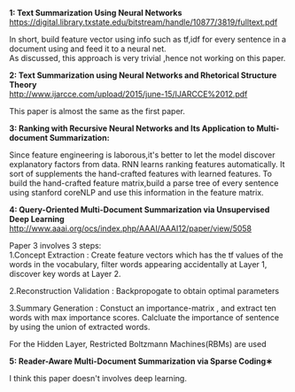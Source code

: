 <b>1: Text Summarization Using Neural Networks  </b>  
https://digital.library.txstate.edu/bitstream/handle/10877/3819/fulltext.pdf  

In short, build feature vector using info such as tf,idf for every sentence in a document using and feed it to a neural net.  
As discussed, this approach is very trivial ,hence not working on this paper. 

<b>2: Text Summarization using Neural Networks and Rhetorical Structure Theory </b>  
http://www.ijarcce.com/upload/2015/june-15/IJARCCE%2012.pdf  

This paper is almost the same as the first paper.  

<b>3: Ranking with Recursive Neural Networks and Its Application to Multi-document Summarization:  </b>  

Since feature engineering is laborous,it's better to let the model discover
explanatory factors from data. RNN learns ranking features automatically.
It sort of supplements the hand-crafted features with learned features.
To build the hand-crafted feature matrix,build a parse tree of every sentence using stanford coreNLP and 
use this information in the feature matrix.

<b>4: Query-Oriented Multi-Document Summarization via Unsupervised Deep Learning  </b>  
http://www.aaai.org/ocs/index.php/AAAI/AAAI12/paper/view/5058  

Paper 3 involves 3 steps:  
1.Concept Extraction :  Create feature vectors which has the tf values of the words in the vocabulary, filter words appearing accidentally at Layer 1, discover key words at Layer 2.  
  
2.Reconstruction Validation : Backpropogate to obtain optimal parameters  
  
3.Summary Generation  :  Constuct an importance-matrix , and extract ten words with max importance scores. Calcluate the importance of sentence by using the union of extracted words.  
  
For the Hidden Layer, Restricted Boltzmann Machines(RBMs) are used  

<b>5: Reader-Aware Multi-Document Summarization via Sparse Coding∗  </b>

I think this paper doesn't involves deep learning.  





